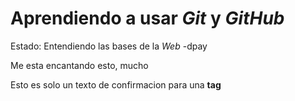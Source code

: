 # Aprendiendo a usar _Git_ y _GitHub_

Estado: Entendiendo las bases de la _Web_ -dpay

Me esta encantando esto, mucho

Esto es solo un texto de confirmacion para una **tag**
